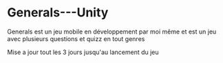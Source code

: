 # Generals---Unity
Generals est un jeu mobile en développement par moi même et est un jeu avec plusieurs questions et quizz en tout genres

Mise a jour tout les 3 jours jusqu'au lancement du jeu
